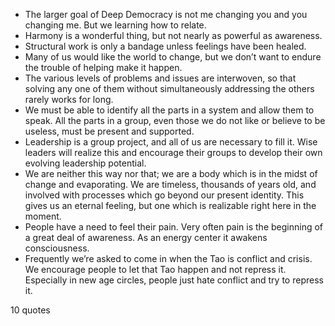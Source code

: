  - The larger goal of Deep Democracy is not me changing you and you changing me. But we learning how to relate.
 - Harmony is a wonderful thing, but not nearly as powerful as awareness.
 - Structural work is only a bandage unless feelings have been healed.
 - Many of us would like the world to change, but we don’t want to endure the trouble of helping make it happen.
 - The various levels of problems and issues are interwoven, so that solving any one of them without simultaneously addressing the others rarely works for long.
 - We must be able to identify all the parts in a system and allow them to speak. All the parts in a group, even those we do not like or believe to be useless, must be present and supported.
 - Leadership is a group project, and all of us are necessary to fill it. Wise leaders will realize this and encourage their groups to develop their own evolving leadership potential.
 - We are neither this way nor that; we are a body which is in the midst of change and evaporating. We are timeless, thousands of years old, and involved with processes which go beyond our present identity. This gives us an eternal feeling, but one which is realizable right here in the moment.
 - People have a need to feel their pain. Very often pain is the beginning of a great deal of awareness. As an energy center it awakens consciousness.
 - Frequently we’re asked to come in when the Tao is conflict and crisis. We encourage people to let that Tao happen and not repress it. Especially in new age circles, people just hate conflict and try to repress it.

10 quotes